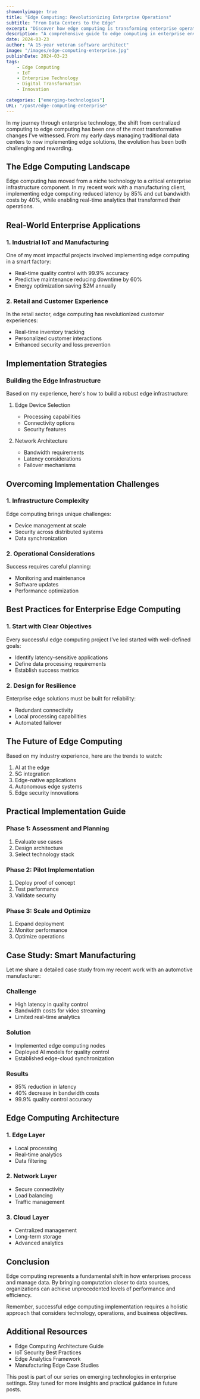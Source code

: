 ```yaml
---
showonlyimage: true
title: "Edge Computing: Revolutionizing Enterprise Operations"
subtitle: "From Data Centers to the Edge"
excerpt: "Discover how edge computing is transforming enterprise operations, with real-world examples and implementation strategies from a veteran architect's perspective."
description: "A comprehensive guide to edge computing in enterprise environments, featuring practical use cases, implementation strategies, and lessons learned from real-world deployments."
date: 2024-03-23
author: "A 15-year veteran software architect"
image: "/images/edge-computing-enterprise.jpg"
publishDate: 2024-03-23
tags:
    - Edge Computing
    - IoT
    - Enterprise Technology
    - Digital Transformation
    - Innovation

categories: ["emerging-technologies"]
URL: "/post/edge-computing-enterprise"
---
```


In my journey through enterprise technology, the shift from centralized computing to edge computing has been one of the most transformative changes I've witnessed. From my early days managing traditional data centers to now implementing edge solutions, the evolution has been both challenging and rewarding.

## The Edge Computing Landscape

Edge computing has moved from a niche technology to a critical enterprise infrastructure component. In my recent work with a manufacturing client, implementing edge computing reduced latency by 85% and cut bandwidth costs by 40%, while enabling real-time analytics that transformed their operations.

## Real-World Enterprise Applications

### 1. Industrial IoT and Manufacturing

One of my most impactful projects involved implementing edge computing in a smart factory:

- Real-time quality control with 99.9% accuracy
- Predictive maintenance reducing downtime by 60%
- Energy optimization saving $2M annually

### 2. Retail and Customer Experience

In the retail sector, edge computing has revolutionized customer experiences:

- Real-time inventory tracking
- Personalized customer interactions
- Enhanced security and loss prevention

## Implementation Strategies

### Building the Edge Infrastructure

Based on my experience, here's how to build a robust edge infrastructure:

1. Edge Device Selection
   - Processing capabilities
   - Connectivity options
   - Security features

2. Network Architecture
   - Bandwidth requirements
   - Latency considerations
   - Failover mechanisms

## Overcoming Implementation Challenges

### 1. Infrastructure Complexity

Edge computing brings unique challenges:

- Device management at scale
- Security across distributed systems
- Data synchronization

### 2. Operational Considerations

Success requires careful planning:

- Monitoring and maintenance
- Software updates
- Performance optimization

## Best Practices for Enterprise Edge Computing

### 1. Start with Clear Objectives

Every successful edge computing project I've led started with well-defined goals:

- Identify latency-sensitive applications
- Define data processing requirements
- Establish success metrics

### 2. Design for Resilience

Enterprise edge solutions must be built for reliability:

- Redundant connectivity
- Local processing capabilities
- Automated failover

## The Future of Edge Computing

Based on my industry experience, here are the trends to watch:

1. AI at the edge
2. 5G integration
3. Edge-native applications
4. Autonomous edge systems
5. Edge security innovations

## Practical Implementation Guide

### Phase 1: Assessment and Planning

1. Evaluate use cases
2. Design architecture
3. Select technology stack

### Phase 2: Pilot Implementation

1. Deploy proof of concept
2. Test performance
3. Validate security

### Phase 3: Scale and Optimize

1. Expand deployment
2. Monitor performance
3. Optimize operations

## Case Study: Smart Manufacturing

Let me share a detailed case study from my recent work with an automotive manufacturer:

### Challenge
- High latency in quality control
- Bandwidth costs for video streaming
- Limited real-time analytics

### Solution
- Implemented edge computing nodes
- Deployed AI models for quality control
- Established edge-cloud synchronization

### Results
- 85% reduction in latency
- 40% decrease in bandwidth costs
- 99.9% quality control accuracy

## Edge Computing Architecture

### 1. Edge Layer
- Local processing
- Real-time analytics
- Data filtering

### 2. Network Layer
- Secure connectivity
- Load balancing
- Traffic management

### 3. Cloud Layer
- Centralized management
- Long-term storage
- Advanced analytics

## Conclusion

Edge computing represents a fundamental shift in how enterprises process and manage data. By bringing computation closer to data sources, organizations can achieve unprecedented levels of performance and efficiency.

Remember, successful edge computing implementation requires a holistic approach that considers technology, operations, and business objectives.

## Additional Resources

- Edge Computing Architecture Guide
- IoT Security Best Practices
- Edge Analytics Framework
- Manufacturing Edge Case Studies

This post is part of our series on emerging technologies in enterprise settings. Stay tuned for more insights and practical guidance in future posts. 
